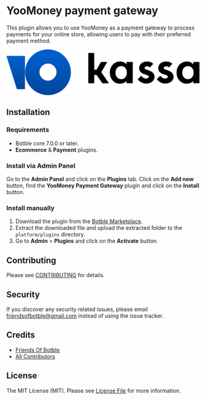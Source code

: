 # YooMoney payment gateway

This plugin allows you to use YooMoney as a payment gateway to process payments for your online store, allowing
users to pay with their preferred payment method.

![YooMoney payment gateway](./screenshot.png)

## Installation

### Requirements

* Botble core 7.0.0 or later.
* **Ecommerce** & **Payment** plugins.

### Install via Admin Panel

Go to the **Admin Panel** and click on the **Plugins** tab. Click on the **Add new** button, find the **YooMoney
Payment Gateway** plugin and click on the **Install** button.

### Install manually

1. Download the plugin from
   the [Botble Marketplace](https://marketplace.botble.com/products/friendsofbotble/fob-yoomoney).
2. Extract the downloaded file and upload the extracted folder to the `platform/plugins` directory.
3. Go to **Admin** > **Plugins** and click on the **Activate** button.

## Contributing

Please see [CONTRIBUTING](CONTRIBUTING.md) for details.

## Security

If you discover any security related issues, please email friendsofbotble@gmail.com instead of using the issue tracker.

## Credits

* [Friends Of Botble](https://github.com/FriendsOfBotble)
* [All Contributors](../../contributors)

## License

The MIT License (MIT). Please see [License File](LICENSE) for more information.